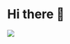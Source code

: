 # Hi there 👋

<img src="https://img.shields.io/badge/LinkedIn-0077B5?style=for-the-badge&logo=linkedin&logoColor=white/https://www.linkedin.com/in/aureo-azevedo-10b0a31a4/" />
